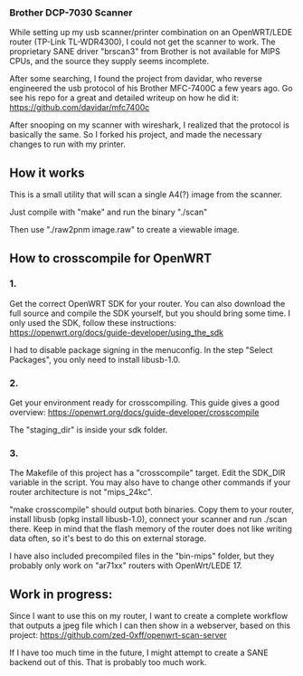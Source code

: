 ### Brother DCP-7030 Scanner

While setting up my usb scanner/printer combination on an OpenWRT/LEDE router (TP-Link TL-WDR4300), I could not get the scanner to work.
The proprietary SANE driver "brscan3" from Brother is not available for MIPS CPUs, and the source they supply seems incomplete.

After some searching, I found the project from davidar, who reverse engineered the usb protocol of his Brother MFC-7400C a few years ago.
Go see his repo for a great and detailed writeup on how he did it: https://github.com/davidar/mfc7400c

After snooping on my scanner with wireshark, I realized that the protocol is basically the same.
So I forked his project, and made the necessary changes to run with my printer.

## How it works
This is a small utility that will scan a single A4(?) image from the scanner.

Just compile with "make" and run the binary "./scan"

Then use "./raw2pnm image.raw" to create a viewable image.

## How to crosscompile for OpenWRT

### 1.
Get the correct OpenWRT SDK for your router. You can also download the full source and compile the SDK yourself, but you should bring some time. I only used the SDK, follow these instructions:
https://openwrt.org/docs/guide-developer/using_the_sdk

I had to disable package signing in the menuconfig.
In the step "Select Packages", you only need to install libusb-1.0.

### 2.
Get your environment ready for crosscompiling. This guide gives a good overview:
https://openwrt.org/docs/guide-developer/crosscompile

The "staging_dir" is inside your sdk folder.

### 3.
The Makefile of this project has a "crosscompile" target.
Edit the SDK_DIR variable in the script. You may also have to change other commands
if your router architecture is not "mips_24kc".

"make crosscompile" should output both binaries. Copy them to your router, install libusb (opkg install libusb-1.0), connect your scanner and run ./scan there.
Keep in mind that the flash memory of the router does not like writing data often, so it's best to do this on external storage.

I have also included precompiled files in the "bin-mips" folder, but they probably only work on "ar71xx" routers with OpenWrt/LEDE 17.

## Work in progress:
Since I want to use this on my router, I want to create a complete workflow
that outputs a jpeg file which I can then show in a webserver, based on this project:
https://github.com/zed-0xff/openwrt-scan-server

If I have too much time in the future, I might attempt to create a SANE backend out of this. That is probably too much work.
